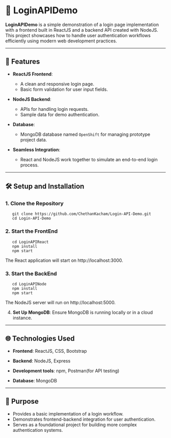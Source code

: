# 🔐 LoginAPIDemo

**LoginAPIDemo** is a simple demonstration of a login page implementation with a frontend built in ReactJS and a backend API created with NodeJS. This project showcases how to handle user authentication workflows efficiently using modern web development practices.

---

## 🚀 Features

- **ReactJS Frontend**:  
  - A clean and responsive login page.  
  - Basic form validation for user input fields.  

- **NodeJS Backend**:  
  - APIs for handling login requests.  
  - Sample data for demo authentication. 

- **Database**:
  - MongoDB database named `OpenShift` for managing prototype project data.  

- **Seamless Integration**:  
  - React and NodeJS work together to simulate an end-to-end login process.

---

## 🛠️ Setup and Installation


### 1. Clone the Repository
	   
	   git clone https://github.com/ChethanKacham/Login-API-Demo.git
   	   cd Login-API-Demo
 
### 2. Start the FrontEnd
	   cd LoginAPIReact
	   npm install
	   npm start

The React application will start on http://localhost:3000.

### 3. Start the BackEnd
	   cd LoginAPINode
	   npm install
	   npm start

The NodeJS server will run on http://localhost:5000.

4. **Set Up MongoDB**: Ensure MongoDB is running locally or in a cloud instance.  

---

## 🌐 Technologies Used

- **Frontend**:  ReactJS, CSS, Bootstrap  

- **Backend**:  NodeJS, Express

- **Development tools**: npm, Postman(for API testing)

- **Database**: MongoDB

---

## 📌 Purpose

- Provides a basic implementation of a login workflow.
- Demonstrates frontend-backend integration for user authentication.
- Serves as a foundational project for building more complex authentication systems.


